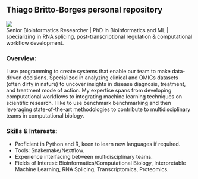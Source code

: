 ## Thiago Britto-Borges personal repository

[![](https://img.shields.io/badge/ORCID-informational?style=flat&logo=ORCID&logoColor=white&color=A6CE39)](https://orcid.org/0000-0002-6218-4429)  
Senior Bioinformatics Researcher | PhD in Bioinformatics and ML | specializing in RNA splicing, post-transcriptional regulation & computational workflow development. 

### Overview:

I use programming to create systems that enable our team to make data-driven decisions. Specialized in analyzing clinical and OMICs datasets (often dirty in nature) to uncover insights in disease diagnosis, treatment, and treatment mode of action. My expertise spans from developing computational workflows to integrating machine learning techniques on scientific research. I like to use benchmark  benchmarking and then leveraging state-of-the-art methodologies to contribute to multidisciplinary teams in computational biology.

### Skills & Interests:

- Proficient in Python and R, keen to learn new languages if required.
- Tools: Snakemake/Nextflow.
- Experience interfacing between multidisciplinary teams.
- Fields of Interest: Bioinformatics/Computational Biology, Interpretable Machine Learning, RNA Splicing, Transcriptomics, Proteomics.
